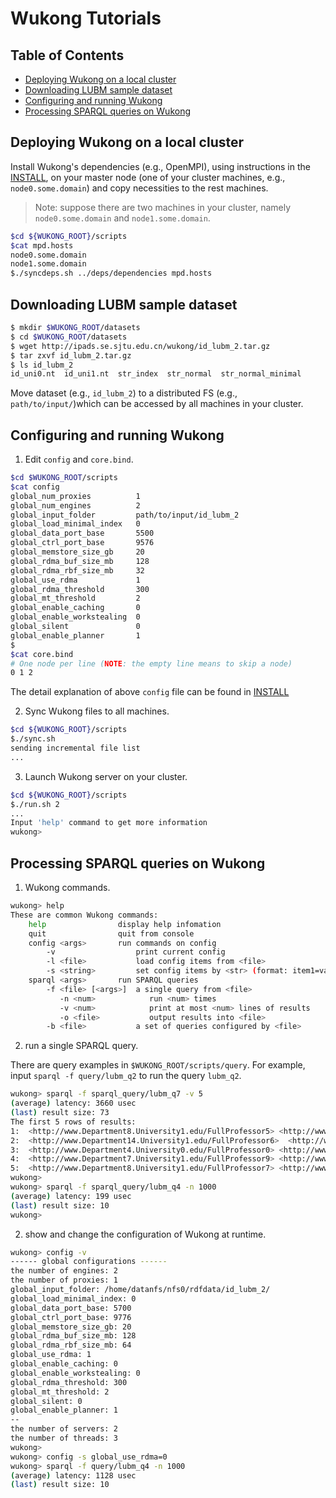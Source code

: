 # Wukong Tutorials

## Table of Contents

* [Deploying Wukong on a local cluster](#cluster)
* [Downloading LUBM sample dataset](#data)
* [Configuring and running Wukong](#run)
* [Processing SPARQL queries on Wukong](#query)


<a name="cluster"></a>
## Deploying Wukong on a local cluster

Install Wukong's dependencies (e.g., OpenMPI), using instructions in the [INSTALL](./INSTALL.md#dep), on your master node (one of your cluster machines, e.g., `node0.some.domain`) and copy necessities to the rest machines.

> Note: suppose there are two machines in your cluster, namely `node0.some.domain` and `node1.some.domain`.


```bash
$cd ${WUKONG_ROOT}/scripts
$cat mpd.hosts
node0.some.domain
node1.some.domain
$./syncdeps.sh ../deps/dependencies mpd.hosts
```


<a name="data"></a>
## Downloading LUBM sample dataset

```bash
$ mkdir $WUKONG_ROOT/datasets
$ cd $WUKONG_ROOT/datasets
$ wget http://ipads.se.sjtu.edu.cn/wukong/id_lubm_2.tar.gz
$ tar zxvf id_lubm_2.tar.gz
$ ls id_lubm_2
id_uni0.nt  id_uni1.nt  str_index  str_normal  str_normal_minimal
```

Move dataset (e.g., `id_lubm_2`) to a distributed FS (e.g., `path/to/input/`)which can be accessed by all machines in your cluster.


<a name="run"></a>
## Configuring and running Wukong

1) Edit `config` and `core.bind`.

```bash
$cd $WUKONG_ROOT/scripts
$cat config
global_num_proxies          1
global_num_engines          2
global_input_folder         path/to/input/id_lubm_2
global_load_minimal_index   0
global_data_port_base       5500
global_ctrl_port_base       9576
global_memstore_size_gb     20
global_rdma_buf_size_mb     128
global_rdma_rbf_size_mb     32
global_use_rdma             1
global_rdma_threshold       300
global_mt_threshold         2
global_enable_caching       0
global_enable_workstealing  0
global_silent               0
global_enable_planner       1
$
$cat core.bind
# One node per line (NOTE: the empty line means to skip a node)
0 1 2
```

The detail explanation of above `config` file can be found in [INSTALL](./INSTALL.md#run)

2) Sync Wukong files to all machines.

```bash
$cd ${WUKONG_ROOT}/scripts
$./sync.sh
sending incremental file list
...
```

3) Launch Wukong server on your cluster.

```bash
$cd ${WUKONG_ROOT}/scripts
$./run.sh 2
...
Input 'help' command to get more information
wukong>
```


<a name="query"></a>
## Processing SPARQL queries on Wukong

1) Wukong commands.

```bash
wukong> help
These are common Wukong commands: 
    help                display help infomation
    quit                quit from console
    config <args>       run commands on config
        -v                  print current config
        -l <file>           load config items from <file>
        -s <string>         set config items by <str> (format: item1=val1&item2=...)
    sparql <args>       run SPARQL queries
        -f <file> [<args>]  a single query from <file>
           -n <num>            run <num> times
           -v <num>            print at most <num> lines of results
           -o <file>           output results into <file>
        -b <file>           a set of queries configured by <file>
```

2) run a single SPARQL query.

There are query examples in `$WUKONG_ROOT/scripts/query`. For example, input `sparql -f query/lubm_q2` to run the query `lubm_q2`.

```bash
wukong> sparql -f sparql_query/lubm_q7 -v 5
(average) latency: 3660 usec
(last) result size: 73
The first 5 rows of results: 
1:  <http://www.Department8.University1.edu/FullProfessor5> <http://www.Department8.University1.edu/UndergraduateStudent204>  <http://www.Department8.University1.edu/Course9>  
2:  <http://www.Department14.University1.edu/FullProfessor6>  <http://www.Department14.University1.edu/UndergraduateStudent141> <http://www.Department14.University1.edu/Course7> 
3:  <http://www.Department4.University0.edu/FullProfessor0> <http://www.Department4.University0.edu/UndergraduateStudent312>  <http://www.Department4.University0.edu/Course1>  
4:  <http://www.Department7.University1.edu/FullProfessor9> <http://www.Department7.University1.edu/UndergraduateStudent8>  <http://www.Department7.University1.edu/Course14> 
5:  <http://www.Department8.University1.edu/FullProfessor7> <http://www.Department8.University1.edu/UndergraduateStudent47> <http://www.Department8.University1.edu/Course13>
wukong>
wukong> sparql -f sparql_query/lubm_q4 -n 1000
(average) latency: 199 usec
(last) result size: 10
wukong>
```


2) show and change the configuration of Wukong at runtime.

```bash
wukong> config -v
------ global configurations ------
the number of engines: 2
the number of proxies: 1
global_input_folder: /home/datanfs/nfs0/rdfdata/id_lubm_2/
global_load_minimal_index: 0
global_data_port_base: 5700
global_ctrl_port_base: 9776
global_memstore_size_gb: 20
global_rdma_buf_size_mb: 128
global_rdma_rbf_size_mb: 64
global_use_rdma: 1
global_enable_caching: 0
global_enable_workstealing: 0
global_rdma_threshold: 300
global_mt_threshold: 2
global_silent: 0
global_enable_planner: 1
--
the number of servers: 2
the number of threads: 3
wukong>
wukong> config -s global_use_rdma=0
wukong> sparql -f query/lubm_q4 -n 1000
(average) latency: 1128 usec
(last) result size: 10
```

